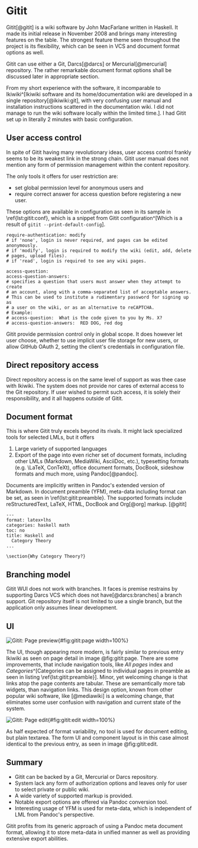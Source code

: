 # Gitit

Gitit[@gitit] is a wiki software by John MacFarlane written in Haskell.
It made its initial release in November 2008 and brings many interesting features on the table.
The strongest feature theme seen throughout the project is its flexibility, which can be seen in VCS and document format options as well.

Gitit can use either a Git, Darcs[@darcs] or Mercurial[@mercurial] repository.
The rather remarkable document format options shall be discussed later in appropriate section.

From my short experience with the software, it incomparable to Ikiwiki^[Ikiwiki software and its home/documentation wiki are developed in a single repository[@ikiwiki:git], with very confusing user manual and installation instructions scattered in the documentation wiki. I did not manage to run the wiki software locally within the limited time.].
I had Gitit set up in literally 2 minutes with basic configuration.


## User access control

In spite of Gitit having many revolutionary ideas, user access control frankly seems to be its weakest link in the strong chain.
Gitit user manual does not mention any form of permission management within the content repository.

The only tools it offers for user restriction are:
* set global permission level for anonymous users and
* require correct answer for access question before registering a new user.

These options are available in configuration as seen in its sample in \ref{lst:gitit:conf},
which is a snippet from Gitit configuration^[Which is a result of `gitit --print-default-config`].

```{language=yaml caption="Gitit: Configuration sample" label="lst:gitit:conf"}
require-authentication: modify
# if 'none', login is never required, and pages can be edited anonymously.
# if 'modify', login is required to modify the wiki (edit, add, delete
# pages, upload files).
# if 'read', login is required to see any wiki pages.

access-question:
access-question-answers:
# specifies a question that users must answer when they attempt to create
# an account, along with a comma-separated list of acceptable answers.
# This can be used to institute a rudimentary password for signing up as
# a user on the wiki, or as an alternative to reCAPTCHA.
# Example:
# access-question:  What is the code given to you by Ms. X?
# access-question-answers:  RED DOG, red dog

```

Gitit provide permission control only in global scope.
It does however let user choose, whether to use implicit user file storage for new users, or allow GitHub OAuth 2, setting the client's credentials in configuration file.

## Direct repository access

Direct repository access is on the same level of support as was thee case with Ikiwiki.
The system does not provide nor cares of external access to the Git repository.
If user wished to permit such access, it is solely their responsibility, and it all happens outside of Gitit.

## Document format

This is where Gitit truly excels beyond its rivals.
It might lack specialized tools for selected LMLs, but it offers
1. Large variety of supported languages
2. Export of the page into even richer set of document formats, including other LMLs (Markdown, MediaWiki, AsciiDoc, etc.), typesetting formats (e.g. \LaTeX, ConTeXt), office document formats, DocBook, sideshow formats and much more, using Pandoc[@pandoc].

Documents are implicitly written in Pandoc's extended version of Markdown.
In document preamble (YFM), meta-data including format can be set, as seen in \ref{lst:gitit:preamble}.
The supported formats include reStructuredText, LaTeX, HTML, DocBook and Org[@org] markup. [@gitit]

```{language=latex caption="Gitit: Page preamble example" label="lst:gitit:preamble"}
---
format: latex+lhs
categories: haskell math
toc: no
title: Haskell and
  Category Theory
...

\section{Why Category Theory?}

```

## Branching model

Gitit WUI does not work with branches.
It faces is premise restrains by supporting Darcs VCS which does not have[@darcs:branches] a branch support.
Git repository itself is not limited to use a single branch, but the application only assumes linear development.

## UI
![Gitit: Page preview](./src/assets/images/gitit-page){#fig:gitit:page width=100%}

The UI, though appearing more modern, is fairly similar to previous entry Ikiwiki as seen on page detail in image @fig:gitit:page.
There are some improvements, that include navigation tools, like _All pages_ index and _Categories_^[Categories can be assigned to individual pages in preamble as seen in listing \ref{lst:gitit:preamble}].
Minor, yet welcoming change is that links atop the page contents are tabular.
These are semantically more tab widgets, than navigation links.
This design option, known from other popular wiki software, like [@mediawiki] is a welcoming change, that eliminates some user confusion with navigation and current state of the system.

![Gitit: Page edit](./src/assets/images/gitit-edit){#fig:gitit:edit width=100%}

As half expected of format variability, no tool is used for document editing, but plain textarea. The form UI and component layout is in this case almost identical to the previous entry, as seen in image @fig:gitit:edit.

## Summary

- Gitit can be backed by a Git, Mercurial or Darcs repository.
- System lack any form of authorization options and leaves only for user to select private or public wiki.
- A wide variety of supported markup is provided.
- Notable export options are offered via Pandoc conversion tool.
- Interesting usage of YFM is used for meta-data, which is independent of LML from Pandoc's perspective.

Gitit profits from its generic approach of using a Pandoc meta document format, allowing it to store meta-data in unified manner as well as providing extensive export abilities.
